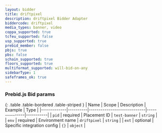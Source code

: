 ```yaml
---
layout: bidder
title: driftpixel
description: driftpixel Bidder Adapter
biddercode: driftpixel
media_types: banner, video
coppa_supported: true
tcfeu_supported: false
usp_supported: true
prebid_member: false
pbjs: true
pbs: false
schain_supported: true
floors_supported: true
multiformat_supported: will-bid-on-any
sidebarType: 1
safeframes_ok: true
---
```


### Prebid.js Bid params

{: .table .table-bordered .table-striped }
| Name        | Scope    | Description                 | Example       | Type      |
|-------------|----------|-----------------------------|---------------|-----------|
| `pid`       | required | Placement ID                | `test-banner` | `string`  |
| `env`       | required | Environment name            | `driftpixel`  | `string`  |
| `ext`       | optional | Specific integration config | `{}`          | `object`  |
